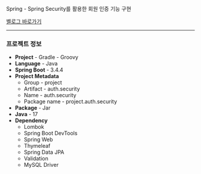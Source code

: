 Spring - Spring Security를 활용한 회원 인증 기능 구현

[벨로그 바로가기](https://velog.io/@kdk604/Spring-%EB%A1%9C%EA%B7%B8%EC%9D%B8-%EA%B5%AC%ED%98%84-2-1-Spring-Security-MVC)

---
### 프로젝트 정보

- **Project** - Gradle - Groovy
- **Language** - Java
- **Spring Boot** - 3.4.4
- **Project Metadata**
  - Group - project
  - Artifact - auth.security
  - Name - auth.security
  - Package name - project.auth.security
- **Package** - Jar
- **Java** - 17
- **Dependency**
  - Lombok
  - Spring Boot DevTools
  - Spring Web
  - Thymeleaf
  - Spring Data JPA
  - Validation
  - MySQL Driver
